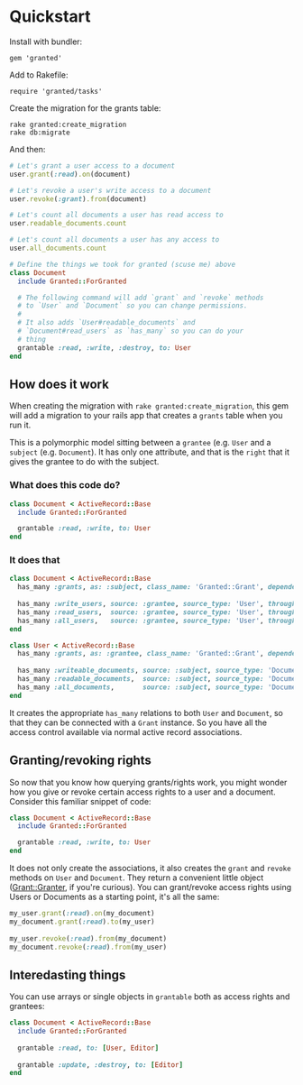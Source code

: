# Quickstart

Install with bundler:

    gem 'granted'

Add to Rakefile:

    require 'granted/tasks'

Create the migration for the grants table:

    rake granted:create_migration
    rake db:migrate

And then:

```ruby
# Let's grant a user access to a document
user.grant(:read).on(document)

# Let's revoke a user's write access to a document
user.revoke(:grant).from(document)

# Let's count all documents a user has read access to
user.readable_documents.count

# Let's count all documents a user has any access to
user.all_documents.count

# Define the things we took for granted (scuse me) above
class Document
  include Granted::ForGranted

  # The following command will add `grant` and `revoke` methods
  # to `User` and `Document` so you can change permissions.
  # 
  # It also adds `User#readable_documents` and 
  # `Document#read_users` as `has_many` so you can do your 
  # thing
  grantable :read, :write, :destroy, to: User
end
```

## How does it work

When creating the migration with `rake granted:create_migration`,
this gem will add a migration to your rails app that creates a
`grants` table when you run it.

This is a polymorphic model sitting between a `grantee` (e.g. `User`
and a `subject` (e.g. `Document`). It has only one attribute, and that
is the `right` that it gives the grantee to do with the subject.

### What does this code do?

```ruby
class Document < ActiveRecord::Base
  include Granted::ForGranted

  grantable :read, :write, to: User
end
```

### It does that

```ruby
class Document < ActiveRecord::Base
  has_many :grants, as: :subject, class_name: 'Granted::Grant', dependent: :destroy
  
  has_many :write_users, source: :grantee, source_type: 'User', through: :grants, conditions: {'grants.right' => :write}
  has_many :read_users,  source: :grantee, source_type: 'User', through: :grants, conditions: {'grants.right' => :read}
  has_many :all_users,   source: :grantee, source_type: 'User', through: :grants, uniq: true
end

class User < ActiveRecord::Base
  has_many :grants, as: :grantee, class_name: 'Granted::Grant', dependent: :destroy
  
  has_many :writeable_documents, source: :subject, source_type: 'Document', through: :grants, conditions: {'grants.right' => :write}
  has_many :readable_documents,  source: :subject, source_type: 'Document', through: :grants, conditions: {'grants.right' => :read}
  has_many :all_documents,       source: :subject, source_type: 'Document', through: :grants, uniq: true
end
```

It creates the appropriate `has_many` relations to both `User` and
`Document`, so that they can be connected with a `Grant` instance.
So you have all the access control available via normal active record
associations.

## Granting/revoking rights

So now that you know how querying grants/rights work, you might wonder
how you give or revoke certain access rights to a user and a document.
Consider this familiar snippet of code:

```ruby
class Document < ActiveRecord::Base
  include Granted::ForGranted

  grantable :read, :write, to: User
end
```

It does not only create the associations, it also creates the `grant`
and `revoke` methods on `User` and `Document`. They return a convenient
little object ([Grant::Granter](lib/granted/granter.rb), if you're curious).
You can grant/revoke access rights using Users or Documents as a starting
point, it's all the same:

```ruby
my_user.grant(:read).on(my_document) 
my_document.grant(:read).to(my_user)
  
my_user.revoke(:read).from(my_document)
my_document.revoke(:read).from(my_user)
```

## Interedasting things

You can use arrays or single objects in `grantable` both as access rights
and grantees:

```ruby
class Document < ActiveRecord::Base
  include Granted::ForGranted
  
  grantable :read, to: [User, Editor]
  
  grantable :update, :destroy, to: [Editor]
end
```

